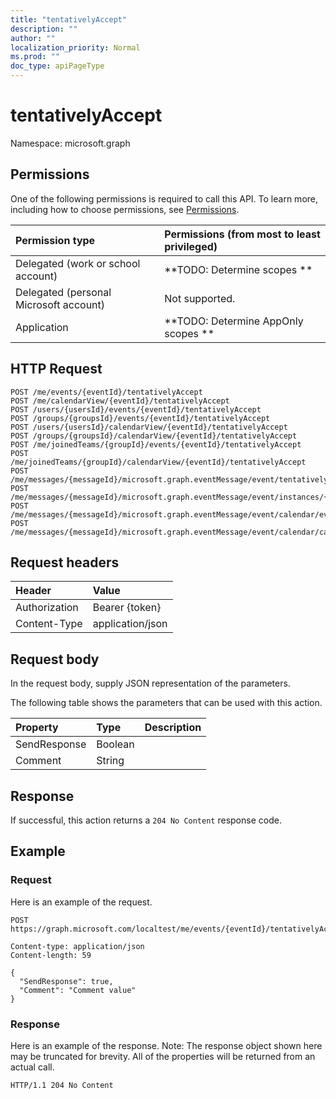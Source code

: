 ```yaml
---
title: "tentativelyAccept"
description: ""
author: ""
localization_priority: Normal
ms.prod: ""
doc_type: apiPageType
---
```


# tentativelyAccept

Namespace: microsoft.graph



## Permissions
One of the following permissions is required to call this API. To learn more, including how to choose permissions, see [Permissions](/concepts/permissions-reference.md).

|Permission type|Permissions (from most to least privileged)|
|:---|:---|
|Delegated (work or school account)|**TODO: Determine scopes **|
|Delegated (personal Microsoft account)|Not supported.|
|Application|**TODO: Determine AppOnly scopes **|

## HTTP Request
<!-- {
  "blockType": "ignored"
}
-->
``` http
POST /me/events/{eventId}/tentativelyAccept
POST /me/calendarView/{eventId}/tentativelyAccept
POST /users/{usersId}/events/{eventId}/tentativelyAccept
POST /groups/{groupsId}/events/{eventId}/tentativelyAccept
POST /users/{usersId}/calendarView/{eventId}/tentativelyAccept
POST /groups/{groupsId}/calendarView/{eventId}/tentativelyAccept
POST /me/joinedTeams/{groupId}/events/{eventId}/tentativelyAccept
POST /me/joinedTeams/{groupId}/calendarView/{eventId}/tentativelyAccept
POST /me/messages/{messageId}/microsoft.graph.eventMessage/event/tentativelyAccept
POST /me/messages/{messageId}/microsoft.graph.eventMessage/event/instances/{eventId}/tentativelyAccept
POST /me/messages/{messageId}/microsoft.graph.eventMessage/event/calendar/events/{eventId}/tentativelyAccept
POST /me/messages/{messageId}/microsoft.graph.eventMessage/event/calendar/calendarView/{eventId}/tentativelyAccept
```

## Request headers
|Header|Value|
|:---|:---|
|Authorization|Bearer {token}|
|Content-Type|application/json|

## Request body
In the request body, supply JSON representation of the parameters.

The following table shows the parameters that can be used with this action.

|Property|Type|Description|
|:---|:---|:---|
|SendResponse|Boolean||
|Comment|String||



## Response
If successful, this action returns a `204 No Content` response code.

## Example

### Request
Here is an example of the request.
<!-- {
  "blockType": "request",
  "name": "event_tentativelyaccept"
}
-->
``` http
POST https://graph.microsoft.com/localtest/me/events/{eventId}/tentativelyAccept

Content-type: application/json
Content-length: 59

{
  "SendResponse": true,
  "Comment": "Comment value"
}
```

### Response
Here is an example of the response. Note: The response object shown here may be truncated for brevity. All of the properties will be returned from an actual call.
<!-- {
  "blockType": "response",
  "truncated": true
}
-->
``` http
HTTP/1.1 204 No Content
```

